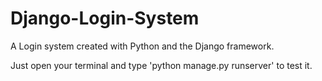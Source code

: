 # Django-Login-System
A Login system created with Python and the Django framework.

Just open your terminal and type 'python manage.py runserver' to test it.
